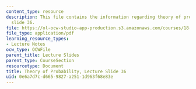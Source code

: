 ```yaml
---
content_type: resource
description: This file contains the information regarding theory of probability, lecture
  slide 36.
file: https://ol-ocw-studio-app-production.s3.amazonaws.com/courses/18-175-theory-of-probability-spring-2014/0e6a7d7cd6659827a2511d963f68e83e_MIT18_175S14_Lecture36.pdf
file_type: application/pdf
learning_resource_types:
- Lecture Notes
ocw_type: OCWFile
parent_title: Lecture Slides
parent_type: CourseSection
resourcetype: Document
title: Theory of Probability, Lecture Slide 36
uid: 0e6a7d7c-d665-9827-a251-1d963f68e83e
---
```

